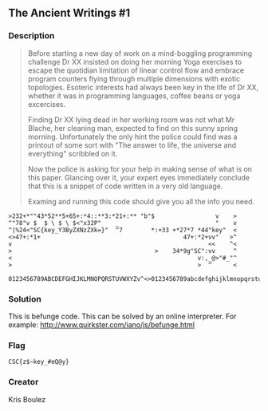 ## The Ancient Writings #1

### Description

> Before starting a new day of work on a mind-boggling programming challenge Dr XX insisted on doing her morning Yoga exercises to escape the quotidian limitation of linear control flow and embrace program counters flying through multiple dimensions with exotic topologies. Esoteric interests had always been key in the life of Dr XX, whether it was in programming languages, coffee beans or yoga excercises. 
> 
> Finding Dr XX lying dead in her working room was not what Mr Blache, her cleaning man, expected to find on this sunny spring morning.
> Unfortunately the only hint the police could find was a printout of some sort with "The answer to life, the universe and everything" scribbled on it.
> 
> Now the police is asking for your help in making sense of what is on this paper. Glancing over it, your expert eyes immediately conclude that this is a snippet of code written in a very old language.
> 
> Examing and running this code should give you all the info you need.

```
>232+*""43*52**5+65+:*4::**3:*21+:** "b"$                 v    >
^"78"v $  $ \ $ \ $<"x32P"    _                           "    v
^|%24<"SC{key_Y3ByZXNzZXk=}"  ^7        *:+33 +*27*7 *44"key"  <
<>47+:*1+                                        47+:*2+vv"   >^
v                                                       <<    ^<
>                                        >    34*9g"SC":vv     ^            
<                                                    v:,_@>"#_"^
>                                                    >  ^      <

0123456789ABCDEFGHIJKLMNOPQRSTUVWXYZv^<>0123456789abcdefghijklmnopqrstuvwxyz
```


### Solution

This is befunge code. This can be solved by an online interpreter. For example: http://www.quirkster.com/iano/js/befunge.html

### Flag
`CSC{z$~key_#eQ@y}`


### Creator
Kris Boulez
